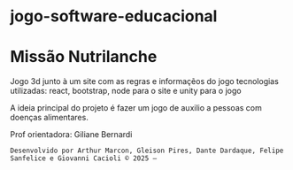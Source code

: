 # jogo-software-educacional
# Missão Nutrilanche
Jogo 3d junto à um site com as regras e informaçẽos do jogo
tecnologias utilizadas: react, bootstrap, node para o site e unity para o jogo 

A ideia principal do projeto é fazer um jogo de auxilio a pessoas com doenças alimentares.

Prof orientadora: Giliane Bernardi

    Desenvolvido por Arthur Marcon, Gleison Pires, Dante Dardaque, Felipe Sanfelice e Giovanni Cacioli © 2025 —
